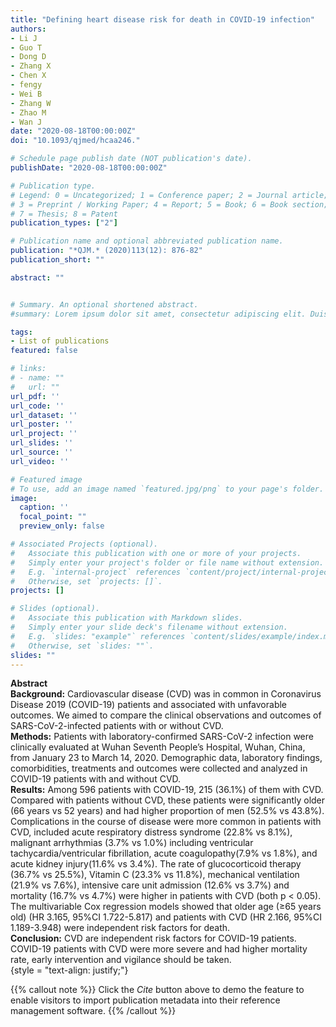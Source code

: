 ```yaml
---
title: "Defining heart disease risk for death in COVID-19 infection"
authors:
- Li J
- Guo T
- Dong D
- Zhang X
- Chen X
- fengy
- Wei B
- Zhang W
- Zhao M
- Wan J
date: "2020-08-18T00:00:00Z"
doi: "10.1093/qjmed/hcaa246."

# Schedule page publish date (NOT publication's date).
publishDate: "2020-08-18T00:00:00Z"

# Publication type.
# Legend: 0 = Uncategorized; 1 = Conference paper; 2 = Journal article;
# 3 = Preprint / Working Paper; 4 = Report; 5 = Book; 6 = Book section;
# 7 = Thesis; 8 = Patent
publication_types: ["2"]

# Publication name and optional abbreviated publication name.
publication: "*QJM.* (2020)113(12): 876-82"
publication_short: ""

abstract: ""


# Summary. An optional shortened abstract.
#summary: Lorem ipsum dolor sit amet, consectetur adipiscing elit. Duis posuere tellus ac convallis placerat. Proin tincidunt magna sed ex sollicitudin condimentum.

tags:
- List of publications
featured: false

# links:
# - name: ""
#   url: ""
url_pdf: ''
url_code: ''
url_dataset: ''
url_poster: ''
url_project: ''
url_slides: ''
url_source: ''
url_video: ''

# Featured image
# To use, add an image named `featured.jpg/png` to your page's folder. 
image:
  caption: ''
  focal_point: ""
  preview_only: false

# Associated Projects (optional).
#   Associate this publication with one or more of your projects.
#   Simply enter your project's folder or file name without extension.
#   E.g. `internal-project` references `content/project/internal-project/index.md`.
#   Otherwise, set `projects: []`.
projects: []

# Slides (optional).
#   Associate this publication with Markdown slides.
#   Simply enter your slide deck's filename without extension.
#   E.g. `slides: "example"` references `content/slides/example/index.md`.
#   Otherwise, set `slides: ""`.
slides: ""
---
```

**Abstract**  
**Background:** Cardiovascular disease (CVD) was in common in Coronavirus Disease 2019
(COVID-19) patients and associated with unfavorable outcomes. We aimed to compare the
clinical observations and outcomes of SARS-CoV-2-infected patients with or without CVD.  
**Methods:** Patients with laboratory-confirmed SARS-CoV-2 infection were clinically
evaluated at Wuhan Seventh People’s Hospital, Wuhan, China, from January 23 to March 14, 2020. Demographic data, laboratory findings, comorbidities, treatments and outcomes were
collected and analyzed in COVID-19 patients with and without CVD.  
**Results:** Among 596 patients with COVID-19, 215 (36.1%) of them with CVD. Compared
with patients without CVD, these patients were significantly older (66 years vs 52 years) and
had higher proportion of men (52.5% vs 43.8%). Complications in the course of disease were
more common in patients with CVD, included acute respiratory distress syndrome (22.8% vs
8.1%), malignant arrhythmias (3.7% vs 1.0%) including ventricular tachycardia/ventricular
fibrillation, acute coagulopathy(7.9% vs 1.8%), and acute kidney injury(11.6% vs 3.4%). The
rate of glucocorticoid therapy (36.7% vs 25.5%), Vitamin C (23.3% vs 11.8%), mechanical
ventilation (21.9% vs 7.6%), intensive care unit admission (12.6% vs 3.7%) and mortality (16.7%
vs 4.7%) were higher in patients with CVD (both p < 0.05). The multivariable Cox regression
models showed that older age (≥65 years old) (HR 3.165, 95%CI 1.722-5.817) and patients
with CVD (HR 2.166, 95%CI 1.189-3.948) were independent risk factors for death.  
**Conclusion:** CVD are independent risk factors for COVID-19 patients. COVID-19 patients with CVD were more severe and had higher mortality rate, early intervention and vigilance
should be taken.  
{style = "text-align: justify;"}

{{% callout note %}}
Click the *Cite* button above to demo the feature to enable visitors to import publication metadata into their reference management software.
{{% /callout %}}

